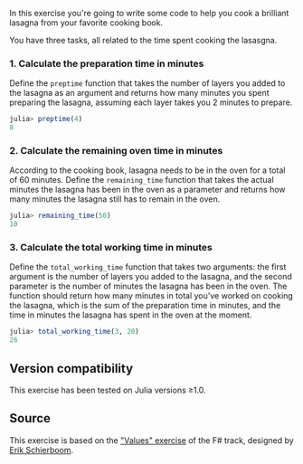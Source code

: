 In this exercise you're going to write some code to help you cook a brilliant lasagna from your favorite cooking book.

You have three tasks, all related to the time spent cooking the lasasgna.

### 1. Calculate the preparation time in minutes

Define the `preptime` function that takes the number of layers you added to the lasagna as an argument and returns how many minutes you spent preparing the lasagna, assuming each layer takes you 2 minutes to prepare.

```julia
julia> preptime(4)
8
```

### 2. Calculate the remaining oven time in minutes

According to the cooking book, lasagna needs to be in the oven for a total of 60 minutes. Define the `remaining_time` function that takes the actual minutes the lasagna has been in the oven as a parameter and returns how many minutes the lasagna still has to remain in the oven. 

```julia
julia> remaining_time(50)
10
```

### 3. Calculate the total working time in minutes

Define the `total_working_time` function that takes two arguments: the first argument is the number of layers you added to the lasagna, and the second parameter is the number of minutes the lasagna has been in the oven. The function should return how many minutes in total you've worked on cooking the lasagna, which is the sum of the preparation time in minutes, and the time in minutes the lasagna has spent in the oven at the moment.

```julia
julia> total_working_time(3, 20)
26
```

## Version compatibility

This exercise has been tested on Julia versions ≥1.0.

## Source

This exercise is based on the ["Values" exercise][source-pr] of the F# track, designed by [Erik Schierboom][source-erik].

[source-pr]: https://github.com/exercism/v3/pull/901
[source-erik]: https://github.com/ErikSchierboom
